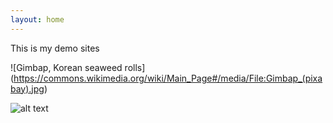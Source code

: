 ```yaml
---
layout: home
---
```


This is my demo sites

![Gimbap, Korean seaweed rolls]
(https://commons.wikimedia.org/wiki/Main_Page#/media/File:Gimbap_(pixabay).jpg)

![alt text](link)

